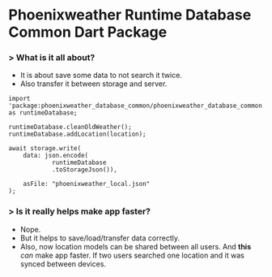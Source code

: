 # Phoenixweather Runtime Database Common Dart Package

### > What is it all about?
- It is about save some data to not search it twice. 
- Also transfer it between storage and server.

```
import 'package:phoenixweather_database_common/phoenixweather_database_common.dart' 
as runtimeDatabase;

runtimeDatabase.cleanOldWeather();
runtimeDatabase.addLocation(location);

await storage.write(
    data: json.encode(
            runtimeDatabase
            .toStorageJson()),

    asFile: "phoenixweather_local.json"
);
```
### > Is it really helps make app faster?
- Nope.
- But it helps to save/load/transfer data correctly.
- Also, now location models can be shared between all users. And **this** *can* make app faster. If two users searched one location and it was synced between devices.